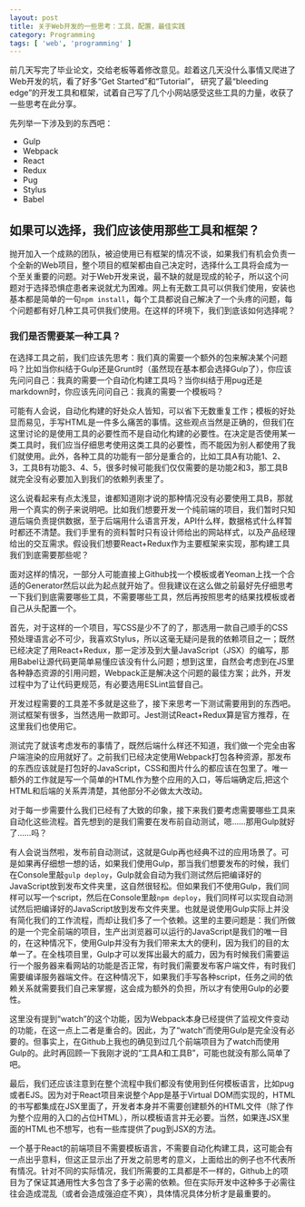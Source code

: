 ```yaml
---
layout: post
title: 关于Web开发的一些思考：工具，配置，最佳实践
category: Programming
tags: [ 'web', 'programming' ]
---
```


前几天写完了毕业论文，交给老板等着修改意见。趁着这几天没什么事情又爬进了Web开发的坑，看了好多“Get Started”和“Tutorial”， 研究了最“bleeding edge”的开发工具和框架，试着自己写了几个小网站感受这些工具的力量，收获了一些思考在此分享。

先列举一下涉及到的东西吧：
  * Gulp
  * Webpack
  * React
  * Redux
  * Pug
  * Stylus
  * Babel

## 如果可以选择，我们应该使用那些工具和框架？

抛开加入一个成熟的团队，被迫使用已有框架的情况不谈，如果我们有机会负责一个全新的Web项目，整个项目的框架都由自己决定时，选择什么工具将会成为一个至关重要的问题。对于Web开发来说，最不缺的就是现成的轮子，所以这个问题对于选择恐惧症患者来说就尤为困难。网上有无数工具可以供我们使用，安装也基本都是简单的一句`npm install`，每个工具都说自己解决了一个头疼的问题，每个问题都有好几种工具可供我们使用。在这样的环境下，我们到底该如何选择呢？

### 我们是否需要某一种工具？

在选择工具之前，我们应该先思考：我们真的需要一个额外的包来解决某个问题吗？比如当你纠结于Gulp还是Grunt时（虽然现在基本都会选择Gulp了），你应该先问问自己：我真的需要一个自动化构建工具吗？当你纠结于用pug还是markdown时，你应该先问问自己：我真的需要一个模板吗？

可能有人会说，自动化构建的好处众人皆知，可以省下无数重复工作；模板的好处显而易见，手写HTML是一件多么痛苦的事情。这些观点当然是正确的，但我们在这里讨论的是使用工具的必要性而不是自动化构建的必要性。在决定是否使用某一类工具时，我们应当仔细思考使用这类工具的必要性，而不能因为别人都使用了我们就使用。此外，各种工具的功能有一部分是重合的，比如工具A有功能1、2、3，工具B有功能3、4、5，很多时候可能我们仅仅需要的是功能2和3，那工具B就完全没有必要加入到我们的依赖列表里了。

这么说看起来有点太浅显，谁都知道刚才说的那种情况没有必要使用工具B，那就用一个真实的例子来说明吧。比如我们想要开发一个纯前端的项目，我们暂时只知道后端负责提供数据，至于后端用什么语言开发，API什么样，数据格式什么样暂时都还不清楚。我们手里有的资料暂时只有设计师给出的网站样式，以及产品经理给出的交互需求。假设我们想要React+Redux作为主要框架来实现，那构建工具我们到底需要那些呢？

面对这样的情况，一部分人可能直接上Github找一个模板或者Yeoman上找一个合适的Generator然后以此为起点就开始了。但我建议在这么做之前最好先仔细思考一下我们到底需要哪些工具，不需要哪些工具，然后再按照思考的结果找模板或者自己从头配置一个。

首先，对于这样的一个项目，写CSS是少不了的了，那选用一款自己顺手的CSS预处理语言必不可少，我喜欢Stylus，所以这毫无疑问是我的依赖项目之一；既然已经决定了用React+Redux，那一定涉及到大量JavaScript（JSX）的编写，那用Babel让源代码更简单易懂应该没有什么问题；想到这里，自然会考虑到在JS里各种静态资源的引用问题，Webpack正是解决这个问题的最佳方案；此外，开发过程中为了让代码更规范，有必要选用ESLint监督自己。

开发过程需要的工具差不多就是这些了，接下来思考一下测试需要用到的东西吧。测试框架有很多，当然选用一款即可。Jest测试React+Redux算是官方推荐，在这里我们也使用它。

测试完了就该考虑发布的事情了，既然后端什么样还不知道，我们做一个完全由客户端渲染的应用就好了。之前我们已经决定使用Webpack打包各种资源，那发布的东西应该就是打包好的JavaScript，CSS和图片什么的都应该在包里了。唯一额外的工作就是写一个简单的HTML作为整个应用的入口，等后端确定后,把这个HTML和后端的关系弄清楚，其他部分不必做太大改动。

对于每一步需要什么我们已经有了大致的印象，接下来我们要考虑需要哪些工具来自动化这些流程。首先想到的是我们需要在发布前自动测试，嗯……那用Gulp就好了……吗？

有人会说当然啦，发布前自动测试，这就是Gulp再也经典不过的应用场景了。可是如果再仔细想一想的话，如果我们使用Gulp，那当我们想要发布的时候，我们在Console里敲`gulp deploy`，Gulp就会自动为我们测试然后把编译好的JavaScript放到发布文件夹里，这自然很轻松。但如果我们不使用Gulp，我们同样可以写一个script，然后在Console里敲`npm deploy`，我们同样可以实现自动测试然后把编译好的JavaScript放到发布文件夹里。也就是说使用Gulp实际上并没有简化我们的工作流程，而却让我们多了一个依赖。这里的主要问题是：我们所做的是一个完全前端的项目，生产出浏览器可以运行的JavaScript是我们的唯一目的，在这种情况下，使用Gulp并没有为我们带来太大的便利，因为我们的目的太单一了。在全栈项目里，Gulp才可以发挥出最大的威力，因为有时候我们需要运行一个服务器来看网站的功能是否正常，有时我们需要发布客户端文件，有时我们需要编译服务器端文件。在这种情况下，如果我们手写各种script，任务之间的依赖关系就需要我们自己来掌握，这会成为额外的负担，所以才有使用Gulp的必要性。

这里没有提到“watch”的这个功能，因为Webpack本身已经提供了监视文件变动的功能，在这一点上二者是重合的。因此，为了“watch”而使用Gulp是完全没有必要的。但事实上，在Github上我也的确见到过几个前端项目为了watch而使用Gulp的。此时再回顾一下我刚才说的“工具A和工具B”，可能也就没有那么简单了吧。

最后，我们还应该注意到在整个流程中我们都没有使用到任何模板语言，比如pug或者EJS。因为对于React项目来说整个App是基于Virtual DOM而实现的，HTML的书写都集成在JSX里面了，开发者本身并不需要创建额外的HTML文件（除了作为整个应用的入口的占位HTML），所以模板语言并无必要。当然，如果连JSX里面的HTML也不想写，也有一些库提供了pug到JSX的方法。

一个基于React的前端项目不需要模板语言，不需要自动化构建工具，这可能会有一点出乎意料，但这正显示出了开发之前思考的意义，上面给出的例子也不代表所有情况。针对不同的实际情况，我们所需要的工具都是不一样的，Github上的项目为了保证其通用性大多包含了多于必需的依赖。但在实际开发中这种多于必需往往会造成混乱（或者会造成强迫症不爽），具体情况具体分析才是最重要的。
